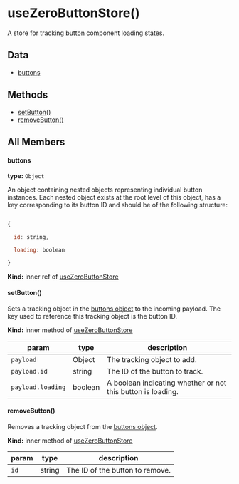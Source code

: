 
# useZeroButtonStore()


A store for tracking [button](/zero-core/modules/button/components) component loading states.

## Data


 - [buttons](#buttons)

## Methods


 - [setButton()](#setbutton)
 - [removeButton()](#removebutton)

## All Members 

#### buttons


**type:** `Object`


An object containing nested objects representing individual button instances. Each nested object exists at the root level of this object, has a key corresponding to its button ID and should be of the following structure:

```js

{

  id: string,

  loading: boolean

}

```


**Kind:** inner ref of [useZeroButtonStore](#usezerobuttonstore)

#### setButton()


Sets a tracking object in the [buttons object](/zero-core/modules/button/store#buttons) to the incoming payload. The key used to reference this tracking object is the button ID.


**Kind:** inner method of [useZeroButtonStore](#usezerobuttonstore)

| param | type | description |
| ----- | ---- | ----------- |
| `payload` | Object | The tracking object to add. |
| `payload.id` | string | The ID of the button to track. |
| `payload.loading` | boolean | A boolean indicating whether or not this button is loading. |

#### removeButton()


Removes a tracking object from the [buttons object](/zero-core/modules/button/store#buttons).


**Kind:** inner method of [useZeroButtonStore](#usezerobuttonstore)

| param | type | description |
| ----- | ---- | ----------- |
| `id` | string | The ID of the button to remove. |
